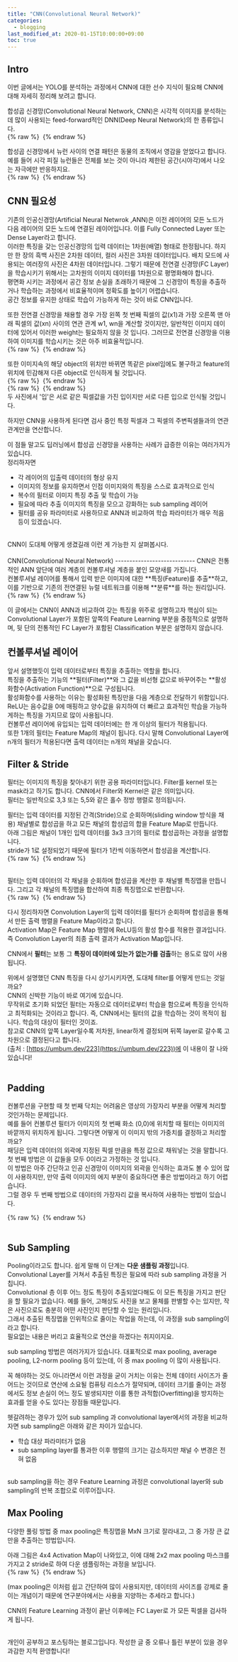 ```yaml
---
title: "CNN(Convolutional Neural Network)"
categories: 
  - blogging
last_modified_at: 2020-01-15T10:00:00+09:00
toc: true
---
```


Intro
----------------------------
이번 글에서는 YOLO를 분석하는 과정에서 CNN에 대한 선수 지식이 필요해 CNN에 대해 자세히 정리해 보려고 합니다.<br/>

합성곱 신경망(Convolutional Neural Network, CNN)은 시각적 이미지를 분석하는 데 많이 사용되는 feed-forward적인 DNN(Deep Neural Network)의 한 종류입니다.<br/>
{% raw %} <img src="https://ohjinjin.github.io/assets/images/20200115CNN/figure1.JPG" alt=""> {% endraw %}

합성곱 신경망에서 뉴런 사이의 연결 패턴은 동물의 조직에서 영감을 얻었다고 합니다. 예를 들어 시각 피질 뉴런들은 전체를 보는 것이 아니라 제한된 공간(시야각)에서 나오는 자극에만 반응하지요.<br/>
{% raw %} <img src="https://ohjinjin.github.io/assets/images/20200115CNN/figure2.JPG" alt=""> {% endraw %}


CNN 필요성
----------------------------
기존의 인공신경망(Artificial Neural Netwrok ,ANN)은 이전 레이어의 모든 노드가 다음 레이어의 모든 노드에 연결된 레이어입니다. 이를 Fully Connected Layer 또는 Dense Layer라고 합니다.<br/>
이러한 특징을 갖는 인공신경망의 입력 데이터는 1차원(배열) 형태로 한정됩니다. 하지만 한 장의 흑백 사진은 2차원 데이터, 컬러 사진은 3차원 데이터입니다. 배치 모드에 사용되는 여러장의 사진은 4차원 데이터입니다. 그렇기 때문에 전연결 신경망(FC Layer)을 학습시키기 위해서는 고차원의 이미지 데이터를 1차원으로 평명화해야 합니다.<br/>
평면화 시키는 과정에서 공간 정보 손실을 초래하기 때문에 그 신경망이 특징을 추출하거나 학습하는 과정에서 비효율적이며 정확도를 높이기 어렵습니다.<br/>
공간 정보를 유지한 상태로 학습이 가능하게 하는 것이 바로 CNN입니다.<br/>

또한 전연결 신경망을 채용할 경우 가장 왼쪽 첫 번째 픽셀의 값(x1)과 가장 오른쪽 맨 아래 픽셀의 값(xn) 사이의 연관 관계 w1, wn을 계산할 것이지만, 일반적인 이미지 데이터에 있어서 이러한 weight는 필요하지 않을 것 입니다. 그러므로 전연결 신경망을 이용하여 이미지를 학습시키는 것은 아주 비효율적입니다.<br/>
{% raw %} <img src="https://ohjinjin.github.io/assets/images/20200115CNN/figure3.jpg" alt=""> {% endraw %}
<br/>

또한 이미지속의 해당 object의 위치만 바뀌면 똑같은 pixel임에도 불구하고 feature의 위치에 민감해져 다른 object로 인식하게 될 것입니다.<br/>
{% raw %} <img src="https://ohjinjin.github.io/assets/images/20200115CNN/figure4.JPG" alt=""> {% endraw %}
<br/>
{% raw %} <img src="https://ohjinjin.github.io/assets/images/20200115CNN/figure5.JPG" alt=""> {% endraw %}
<br/>
두 사진에서 '입'은 서로 같은 픽셀값을 가진 입이지만 서로 다른 입으로 인식될 것입니다.<br/>

하지만 CNN을 사용하게 된다면 검사 중인 특정 픽셀과 그 픽셀의 주변픽셀들과의 연관관계만을 연산합니다.<br/>

이 점들 말고도 딥러닝에서 합성곱 신경망을 사용하는 사례가 급증한 이유는 여러가지가 있습니다.<br/>
정리하자면<br/>
* 각 레이어의 입출력 데이터의 형상 유지<br/>
* 이미지의 정보를 유지하면서 인접 이미지와의 특징을 스스로 효과적으로 인식<br/>
* 복수의 필터로 이미지 특징 추출 및 학습이 가능<br/>
* 필요에 따라 추출 이미지의 특징을 모으고 강화하는 sub sampling 레이어<br/>
* 필터를 공유 파라미터로 사용하므로 ANN과 비교하여 학습 파라미터가 매우 적음<br/>
등이 있겠습니다.<br/>
<br/>
CNN이 도대체 어떻게 생겼길래 이런 게 가능한 지 살펴봅시다.<br/>
<br/>
CNN(Convolutional Neural Network)
----------------------------
CNN은 전통적인 ANN 앞단에 여러 계층의 컨볼루셔널 계층을 붙인 모양새를 가집니다.<br/>
컨볼루셔널 레이어를 통해서 입력 받은 이미지에 대한 **특징(Feature)를 추출**하고, 이를 기반으로 기존의 전연결된 뉴럴 네트워크를 이용해 **분류**를 하는 원리입니다.<br/>
{% raw %} <img src="https://ohjinjin.github.io/assets/images/20200115CNN/figure6.JPG" alt=""> {% endraw %}

이 글에서는 CNN이 ANN과 비교하여 갖는 특징을 위주로 설명하고자 핵심이 되는 Convolutional Layer가 포함된 앞쪽의 Feature Learning 부분을 중점적으로 설명하며, 뒷 단의 전통적인 FC Layer가 포함된 Classification 부분은 설명하지 않습니다.<br/>

컨볼루셔널 레이어
----------------------------
앞서 설명했듯이 입력 데이터로부터 특징을 추출하는 역할을 합니다.<br/>
특징을 추출하는 기능의 **필터(Filter)**와 그 값을 비선형 값으로 바꾸어주는 **활성화함수(Activation Function)**으로 구성됩니다.<br/>
활성화함수를 사용하는 이유는 활성화된 특징만을 다음 계층으로 전달하기 위함입니다. ReLU는 음수값을 0에 매핑하고 양수값을 유지하여 더 빠르고 효과적인 학습을 가능하게하는 특징을 가지므로 많이 사용됩니다.<br/>
컨볼루션 레이어에 유입되는 입력 데이터에는 한 개 이상의 필터가 적용됩니다.<br/>
또한 1개의 필터는 Feature Map의 채널이 됩니다. 다시 말해 Convolutional Layer에 n개의 필터가 적용된다면 출력 데이터는 n개의 채널을 갖습니다.<br/>

Filter & Stride
----------------------------
필터는 이미지의 특징을 찾아내기 위한 공용 파라미터입니다. Filter를 kernel 또는 mask라고 하기도 합니다. CNN에서 Filter와 Kernel은 같은 의미입니다.<br/>
필터는 일반적으로 3,3 또는 5,5와 같은 홀수 정방 행렬로 정의됩니다.<br/>

필터는 입력 데이터를 지정된 간격(Stride)으로 순회하며(sliding window 방식을 채용) 채널별로 합성곱을 하고 모든 채널의 합성곱의 합을 Feature Map로 만듭니다.<br/>
아래 그림은 채널이 1개인 입력 데이터를 3x3 크기의 필터로 합성곱하는 과정을 설명합니다.<br/>
stride가 1로 설정되었기 때문에 필터가 1칸씩 이동하면서 합성곱을 계산합니다.<br/>
{% raw %} <img src="https://ohjinjin.github.io/assets/images/20200115CNN/figure7.JPG" alt=""> {% endraw %}

<br/>필터는 입력 데이터의 각 채널을 순회하며 합성곱을 계산한 후 채널별 특징맵을 만듭니다. 그리고 각 채널의 특징맵을 합산하여 최종 특징맵으로 반환합니다.<br/>
{% raw %} <img src="https://ohjinjin.github.io/assets/images/20200115CNN/figure8.JPG" alt=""> {% endraw %}

다시 정리하자면 Convolution Layer의 입력 데이터를 필터가 순회하며 합성곱을 통해서 만든 출력 행렬을 Feature Map이라고 합니다.<br/>
Activation Map은 Feature Map 행렬에 ReLU등의 활성 함수를 적용한 결과입니다. 즉 Convolution Layer의 최종 출력 결과가 Activation Map입니다.<br/>

CNN에서 **필터**는 보통 그 **특징이 데이터에 있는가 없는가를 검출**하는 용도로 많이 사용됩니다.<br/>

위에서 설명했던 CNN 특징을 다시 상기시키자면, 도대체 filter를 어떻게 만드는 것일까요?<br/>
CNN의 신박한 기능이 바로 여기에 있습니다.<br/>
무작위로 초기화 되었던 필터는 자동으로 데이터로부터 학습을 함으로써 특징을 인식하고 최적화되는 것이라고 합니다. 즉, CNN에서는 필터의 값을 학습하는 것이 목적이 됩니다. 학습의 대상이 필터인 것이죠.<br/>
참고로 CNN의 앞쪽 Layer일수록 저차원, linear하게 결정되며 뒤쪽 layer로 갈수록 고차원으로 결정된다고 합니다.<br/>
(출처 : [https://umbum.dev/223](https://umbum.dev/223))에 이 내용이 잘 나와있습니다!<br/><br/>

Padding
----------------------------
컨볼루션을 구현할 때 첫 번째 닥치는 어려움은 영상의 가장자리 부분을 어떻게 처리할 것인가하는 문제입니다.<br/>
예를 들어 컨볼루션 필터가 이미지의 첫 번째 화소 (0,0)에 위치할 때 필터는 이미지의 바깥까지 위치하게 됩니다. 그렇다면 어떻게 이 이미지 밖의 가중치를 결정하고 처리할까요?<br/>
패딩은 입력 데이터의 외곽에 지정된 픽셀 만큼을 특정 값으로 채워넣는 것을 말합니다.<br/>
첫 번째 방법은 이 값들을 모두 0이라고 가정하는 것 입니다.<br/>
이 방법은 아주 간단하고 인공 신경망이 이미지의 외곽을 인식하는 효과도 볼 수 있어 많이 사용하지만, 만약 출력 이미지의 에지 부분이 중요하다면 좋은 방법이라고 하기 어렵습니다.<br/>
그럴 경우 두 번째 방법으로 데이터의 가장자리 값을 복사하여 사용하는 방법이 있습니다.<br/>

{% raw %} <img src="https://ohjinjin.github.io/assets/images/20200115CNN/figure9.JPG" alt=""> {% endraw %}
<br/><br/>

Sub Sampling
----------------------------
Pooling이라고도 합니다. 쉽게 말해 이 단계는 **다운 샘플링 과정**입니다.<br/>
Convolutional Layer를 거쳐서 추출된 특징은 필요에 따라 sub sampling 과정을 거칩니다.<br/>
Convolutional 층 이후 어느 정도 특징이 추출되었다해도 이 모든 특징을 가지고 판단을 할 필요가 없습니다. 예를 들어, 고해상도 사진을 보고 물체를 판별할 수는 있지만, 작은 사진으로도 충분히 어떤 사진인지 판단할 수 있는 원리입니다.<br/>
그래서 추출된 특징맵을 인위적으로 줄이는 작업을 하는데, 이 과정을 sub sampling이라고 합니다.<br/>
필요없는 내용은 버리고 효율적으로 연산을 하겠다는 취지이지요.<br/>

sub sampling 방법은 여러가지가 있습니다. 대표적으로 max pooling, average pooling, L2-norm pooling 등이 있는데, 이 중 max pooling 이 많이 사용됩니다.<br/>

꼭 해야하는 것도 아니라면서 이런 과정을 굳이 거치는 이유는 전체 데이터 사이즈가 줄어드는 것이므로 연산에 소요될 컴퓨팅 리소스가 절약되며, 데이터 크기를 줄이는 과정에서도 정보 손실이 어느 정도 발생되지만 이를 통한 과적합(Overfitting)을 방지하는 효과를 얻을 수도 있다는 장점들 때문입니다.<br/>

헷갈려하는 경우가 있어 sub sampling 과 convolutional layer에서의 과정을 비교하자면 sub sampling은  아래와 같은 차이가 있습니다.<br/>
* 학습 대상 파라미터가 없음<br/>
* sub sampling layer를 통과한 이후 행렬의 크기는 감소하지만 채널 수 변경은 전혀 없음<br/>
<br/>
sub sampling을 하는 경우 Feature Learning 과정은 convolutional layer와 sub sampling의 반복 조합으로 이루어집니다.<br/>


Max Pooling
----------------------------

다양한 풀링 방법 중 max pooling은 특징맵을 MxN 크기로 잘라내고, 그 중 가장 큰 값만을 추출하는 방법입니다.<br/>

아래 그림은 4x4 Activation Map이 나와있고, 이에 대해 2x2 max pooling 마스크를 가지고 2 stride로 하여 다운 샘플링하는 과정을 보입니다.<br/>
{% raw %} <img src="https://ohjinjin.github.io/assets/images/20200115CNN/figure10.JPG" alt=""> {% endraw %}

(max pooling은 이처럼 쉽고 간단하여 많이 사용되지만, 데이터의 사이즈를 강제로 줄이는 개념이기 때문에 연구분야에서는 사용을 지양하는 추세라고 합니다.)<br/>

CNN의 Feature Learning 과정이 끝난 이후에는 FC Layer로 가 모든 픽셀을 검사하게 됩니다.<br/><br/>



개인이 공부하고 포스팅하는 블로그입니다. 작성한 글 중 오류나 틀린 부분이 있을 경우 과감한 지적 환영합니다!<br/><br/>